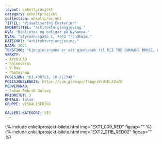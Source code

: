 ```yaml
---
layout: enkeltprosjekt
category: enkeltprosjekt
collection: enkeltprosjekt
TITTEL: "Visualisering Eksteriør"
UNDERTITTEL: "Arkitekturgjengjeving."
KVA: "Bibliotek og boligar på Nyhavna."
KVAR: "Styrmannsgata 1, 7042 Trondheim."
KATEGORI: "Arkitekturgjengjeving."
NAAR: 2021
TEKST200: "Gjengjevingane er eit gjenbesøk til DEI TRE BUKKANE BRUSE, og synar ein kompleks modell av eit fullstendig modellert prosjekt. Modellen er laga i ArchiCAD, og sidan bearbeida i Rhinoceros. Gjengjevingane er laga i V-Ray, og smått bearbeidd i Photoshop. <br><br> Bileta synar forhaldet til dei ulike elementa i prosjektet. Ein ser relasjonane mellom boligtårna, monumentet, kaféen, uteplassane og sjølve biblioteket. <br><br> Denne modellen er meir kompleks for formålet enn han trong å vere. Han er fullt innreidd, detaljmodellert med lysarmaturar, bokhyller, innfesting av konstruktive element og så vidare. Dette er fordi han er brukt i fleire fasar, både som prosjekteringsmodell og visualiseringsmodell. Dette er ein fin idé men er ikkje nødvendig, og eg hadde vore betre nøgd om eg hadde laga ein modell til kvart formål. Kanskje ved eit gjenbesøk? <br><br> Det var veldig artig å arbeide med gjengjevingar av eksteriør, og eg skulle ynskje eg kom på eit djupare detaljnivå for å lære meg å arbeide meir med blant anna selektivt fokus, ulike perspektiv, klarheit og uklarheit."
VERKTY:
- ArchiCAD
- Rhinoceros
- V-Ray
- Photoshop
POSISJON: "63.438753, 10.417348"
POSISJONSLENKJE: https://goo.gl/maps/T4bgniKrUxML5ZwZ8
MEDVERKNAD: 
- Johan-Embrik Dalseg
PRIORITET: 3
OMTALA: false
GRUPPE: VISUALISERING

GALLERI-KATEGORI: VIS
---
```

{% include enkeltprosjekt-bilete.html   img="EXT1_009_RED"      figcap="" %}
{% include enkeltprosjekt-bilete.html   img="EXT2_011B_RED02"   figcap="" %}